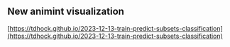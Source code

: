 ## New animint visualization
[https://tdhock.github.io/2023-12-13-train-predict-subsets-classification](https://tdhock.github.io/2023-12-13-train-predict-subsets-classification)

